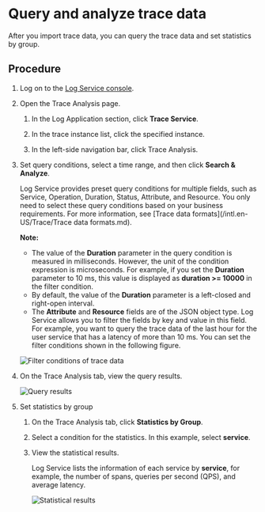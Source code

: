 # Query and analyze trace data

After you import trace data, you can query the trace data and set statistics by group.

## Procedure

1.  Log on to the [Log Service console](https://sls.console.aliyun.com).

2.  Open the Trace Analysis page.

    1.  In the Log Application section, click **Trace Service**.

    2.  In the trace instance list, click the specified instance.

    3.  In the left-side navigation bar, click Trace Analysis.

3.  Set query conditions, select a time range, and then click **Search & Analyze**.

    Log Service provides preset query conditions for multiple fields, such as Service, Operation, Duration, Status, Attribute, and Resource. You only need to select these query conditions based on your business requirements. For more information, see [Trace data formats](/intl.en-US/Trace/Trace data formats.md).

    **Note:**

    -   The value of the **Duration** parameter in the query condition is measured in milliseconds. However, the unit of the condition expression is microseconds. For example, if you set the **Duration** parameter to 10 ms, this value is displayed as **duration \>= 10000** in the filter condition.
    -   By default, the value of the **Duration** parameter is a left-closed and right-open interval.
    -   The **Attribute** and **Resource** fields are of the JSON object type. Log Service allows you to filter the fields by key and value in this field.
    For example, you want to query the trace data of the last hour for the user service that has a latency of more than 10 ms. You can set the filter conditions shown in the following figure.

    ![Filter conditions of trace data](https://static-aliyun-doc.oss-accelerate.aliyuncs.com/assets/img/en-US/7606262261/p254120.png)

4.  On the Trace Analysis tab, view the query results.

    ![Query results](https://static-aliyun-doc.oss-accelerate.aliyuncs.com/assets/img/en-US/7606262261/p254134.png)

5.  Set statistics by group

    1.  On the Trace Analysis tab, click **Statistics by Group**.

    2.  Select a condition for the statistics. In this example, select **service**.

    3.  View the statistical results.

        Log Service lists the information of each service by **service**, for example, the number of spans, queries per second \(QPS\), and average latency.

        ![Statistical results](https://static-aliyun-doc.oss-accelerate.aliyuncs.com/assets/img/en-US/7606262261/p254149.png)


